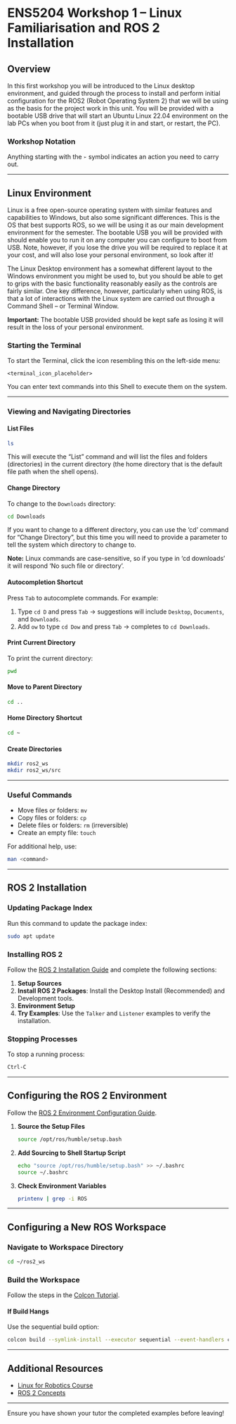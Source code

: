 
# ENS5204 Workshop 1 – Linux Familiarisation and ROS 2 Installation

## Overview

In this first workshop you will be introduced to the Linux desktop environment, and guided through the process to install and perform initial configuration for the ROS2 (Robot Operating System 2) that we will be using as the basis for the project work in this unit. You will be provided with a bootable USB drive that will start an Ubuntu Linux 22.04 environment on the lab PCs when you boot from it (just plug it in and start, or restart, the PC).

### Workshop Notation
Anything starting with the `➢` symbol indicates an action you need to carry out.

---

## Linux Environment

Linux is a free open-source operating system with similar features and capabilities to Windows, but also some significant differences. This is the OS that best supports ROS, so we will be using it as our main development environment for the semester. The bootable USB you will be provided with
should enable you to run it on any computer you can configure to boot from USB. Note, however, if you lose the drive you will be required to replace it at your cost, and will also lose your personal environment, so look after it!

The Linux Desktop environment has a somewhat different layout to the Windows environment you might be used to, but you should be able to get to grips with the basic functionality reasonably easily as the controls are fairly similar. One key difference, however, particularly when using ROS, is that a lot of interactions with the Linux system are carried out through a Command Shell – or Terminal Window. 

**Important:** The bootable USB provided should be kept safe as losing it will result in the loss of your personal environment.

### Starting the Terminal
To start the Terminal, click the icon resembling this on the left-side menu:

```plaintext
<terminal_icon_placeholder>
```
You can enter text commands into this Shell to execute them on the system.

---

### Viewing and Navigating Directories

#### List Files
```bash
ls
```
This will execute the “List” command and will list the files and folders (directories) in the current directory (the home directory that is the default file path when the shell opens). 

#### Change Directory
To change to the `Downloads` directory:
```bash
cd Downloads
```
If you want to change to a different directory, you can use the ‘cd’ command for “Change Directory”, but this time you will need to provide a parameter to tell the system which directory to change to.

**Note:** Linux commands are case-sensitive, so if you type in ‘cd downloads’ it will respond ‘No such file or directory’.

#### Autocompletion Shortcut
Press `Tab` to autocomplete commands. For example:
1. Type `cd D` and press `Tab` → suggestions will include `Desktop`, `Documents`, and `Downloads`.
2. Add `ow` to type `cd Dow` and press `Tab` → completes to `cd Downloads`.

#### Print Current Directory
To print the current directory:
```bash
pwd
```

#### Move to Parent Directory
```bash
cd ..
```

#### Home Directory Shortcut
```bash
cd ~
```

#### Create Directories
```bash
mkdir ros2_ws
mkdir ros2_ws/src
```

---

### Useful Commands
- Move files or folders: `mv`
- Copy files or folders: `cp`
- Delete files or folders: `rm` (irreversible)
- Create an empty file: `touch`

For additional help, use:
```bash
man <command>
```

---

## ROS 2 Installation

### Updating Package Index
Run this command to update the package index:
```bash
sudo apt update
```

### Installing ROS 2
Follow the [ROS 2 Installation Guide](https://docs.ros.org/en/humble/Installation/Ubuntu-Install-Debians.html) and complete the following sections:
1. **Setup Sources**
2. **Install ROS 2 Packages**: Install the Desktop Install (Recommended) and Development tools.
3. **Environment Setup**
4. **Try Examples**: Use the `Talker` and `Listener` examples to verify the installation.

### Stopping Processes
To stop a running process:
```bash
Ctrl-C
```

---

## Configuring the ROS 2 Environment

Follow the [ROS 2 Environment Configuration Guide](https://docs.ros.org/en/humble/Tutorials/Beginner-CLI-Tools/Configuring-ROS2-Environment.html).

1. **Source the Setup Files**
   ```bash
   source /opt/ros/humble/setup.bash
   ```
2. **Add Sourcing to Shell Startup Script**
   ```bash
   echo "source /opt/ros/humble/setup.bash" >> ~/.bashrc
   source ~/.bashrc
   ```
3. **Check Environment Variables**
   ```bash
   printenv | grep -i ROS
   ```

---

## Configuring a New ROS Workspace

### Navigate to Workspace Directory
```bash
cd ~/ros2_ws
```

### Build the Workspace
Follow the steps in the [Colcon Tutorial](https://docs.ros.org/en/humble/Tutorials/Beginner-Client-Libraries/Colcon-Tutorial.html).

#### If Build Hangs
Use the sequential build option:
```bash
colcon build --symlink-install --executor sequential --event-handlers console_direct+
```

---

## Additional Resources

- [Linux for Robotics Course](https://www.theconstruct.ai/robotigniteacademy_learnros/ros-courses-library/linux-for-robotics/)
- [ROS 2 Concepts](https://docs.ros.org/en/humble/Concepts/Basic.html)

---

Ensure you have shown your tutor the completed examples before leaving!
